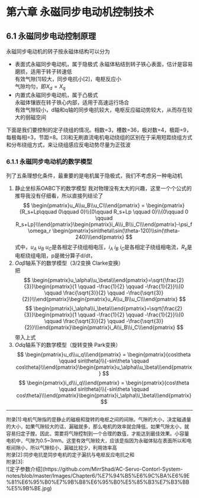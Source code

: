 # 第六章 永磁同步电动机控制技术
## 6.1 永磁同步电动控制原理
永磁同步电动机的转子按永磁体结构可以分为
- 表面式永磁同步电动机，属于隐极式
永磁体粘结到转子铁心表面，估计是容易磨损，适用于转子转速低  
有效气隙[1]较大，同步电抗小[2]，电枢反应小  
气隙均匀，即$X_d = X_q$  
- 内置式永磁同步电动机，属于凸极式  
永磁体镶嵌在转子铁心内部，适用于高速运行场合  
有效气隙较小，d轴和q轴的同步电抗较大，电枢反应磁动势较大，从而存在较大的弱磁空间  
  
下面是我们要控制的定子绕组的情况。相数=3，槽数=36，极对数=4，极距=9，每极每相=3，节距=8。[3]和无刷直流电机电动绕组的区别在于采用短距绕组方式和分布绕组方式，来让绕组感应反电动势尽量为正弦波

### 6.1.1 永磁同步电动机的数学模型
列了五条理想化条件，最重要的是电机属于隐极式，我们不考虑另一种电动机
1. 静止坐标系OABC下的数学模型
我对物理没有太大的兴趣，这里一个个公式的推导我没有仔细看，所以直接列结论了
$$
\begin{pmatrix}u_A\\u_B\\u_C\\\end{pmatrix} = \begin{pmatrix}{R_s+Lp\qquad 0\qquad 0}\\{0\qquad R_s+Lp \qquad 0}\\{0\qquad 0 \qquad R_s+Lp}\\\end{pmatrix}\begin{pmatrix}i_A\\i_B\\i_C\\\end{pmatrix}-\psi_f \omega_r \begin{pmatrix}sin\theta\\sin(\theta-120)\\sin(\theta-240)\\\end{pmatrix}
$$
式中，$u_A \ u_B \ u_C$是各相定子绕组相电压，$i_A \ i_B \ i_C$是各相定子绕组相电流，$R_s$是电枢绕组电阻，p是微分算子d/dt，
2. $O\alpha\beta$轴系下的数学模型（3/2变换 Clarke变换）  
把
$$
\begin{pmatrix}u_\alpha\\u_\beta\\\end{pmatrix}=\sqrt{\frac{2}{3}}\begin{pmatrix}{1 \qquad -\frac{1}{2} \qquad -\frac{1}{2}}\\{0 \qquad \frac{\sqrt{3}}{2} \qquad -\frac{\sqrt{3}}{2}}\\\end{pmatrix}\begin{pmatrix}u_A\\u_B\\u_C\\\end{pmatrix} 
$$
$$
\begin{pmatrix}i_\alpha\\i_\beta\\\end{pmatrix}=\sqrt{\frac{2}{3}}\begin{pmatrix}{1 \qquad -\frac{1}{2} \qquad -\frac{1}{2}}\\{0 \qquad \frac{\sqrt{3}}{2} \qquad -\frac{\sqrt{3}}{2}}\\\end{pmatrix}\begin{pmatrix}i_A\\i_B\\i_C\\\end{pmatrix} 
$$
带入上式
3. $Odq$轴系下的数学模型（旋转变换 Park变换）  
$$
\begin{pmatrix}u_d\\u_q\\\end{pmatrix} = \begin{pmatrix}{cos\theta \qquad sin\theta}\\{-sin\theta \qquad cos\theta}\\\end{pmatrix}\begin{pmatrix}u_\alpha\\u_\beta\\\end{pmatrix}
$$
$$
\begin{pmatrix}i_d\\i_q\\\end{pmatrix} = \begin{pmatrix}{cos\theta \qquad sin\theta}\\{-sin\theta \qquad cos\theta}\\\end{pmatrix}\begin{pmatrix}i_\alpha\\i_\beta\\\end{pmatrix}
$$
___
<font size="2">
附录[1]:电机气隙指的是静止的磁极和旋转的电枢之间的间隙。气隙的大小，决定磁通量的大小，如果气隙较大的话，漏磁就多，那么电机的效率就会降低，如果气隙太小，就容易扫定子膛。因此，需要将气隙控制到一个合理的数值，才能达到最佳效果。小容量电机中，气隙为0.5~3mm。这里有效气隙较大，应该是指因为永磁体贴在表面所以和电枢间隙小，所以气隙较小，漏磁比较少，利用效率高  
</font><br /> 
<font size="2">
附录[2]:同步电抗是同步电机的定子漏抗与电枢反应电抗之和  
</font><br /> 
<font size="2">
附录[3]:
</font><br />
![定子参数介绍](https://github.com/MirrShad/AC-Servo-Contorl-System-notes/blob/master/Images/Chapter6/%E7%94%B5%E6%9C%BA%E6%9E%81%E6%95%B0%E7%9B%B8%E6%95%B0%E5%85%B3%E7%B3%BB%E5%9B%BE.jpg)